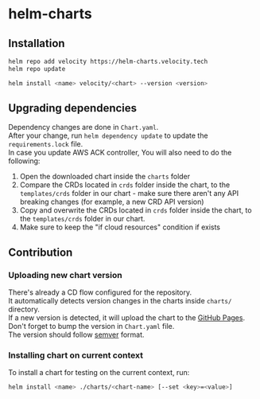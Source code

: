 # helm-charts

## Installation
```bash
helm repo add velocity https://helm-charts.velocity.tech
helm repo update

helm install <name> velocity/<chart> --version <version>
```

## Upgrading dependencies
Dependency changes are done in `Chart.yaml`.    
After your change, run `helm dependency update` to update the `requirements.lock` file.     
In case you update AWS ACK controller, You will also need to do the following:
1. Open the downloaded chart inside the `charts` folder
2. Compare the CRDs located in `crds` folder inside the chart, to the `templates/crds` folder in our chart - make sure there aren't any API breaking changes (for example, a new CRD API version)
3. Copy and overwrite the CRDs located in `crds` folder inside the chart, to the `templates/crds` folder in our chart.
4. Make sure to keep the "if cloud resources" condition if exists

## Contribution
### Uploading new chart version
There's already a CD flow configured for the repository.  
It automatically detects version changes in the charts inside `charts/` directory.  
If a new version is detected, it will upload the chart to the [GitHub Pages](https://helm-charts.velocity.tech/).
Don't forget to bump the version in `Chart.yaml` file.  
The version should follow [semver](https://semver.org/) format.  

### Installing chart on current context
To install a chart for testing on the current context, run:  
```bash
helm install <name> ./charts/<chart-name> [--set <key>=<value>]
```
